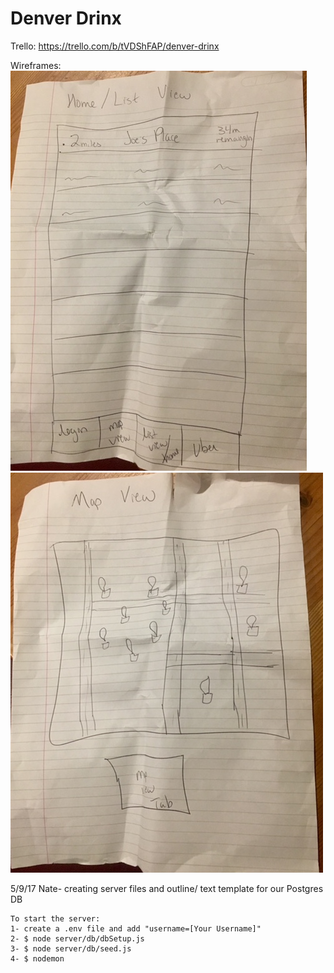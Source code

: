 # Denver Drinx

Trello:  https://trello.com/b/tVDShFAP/denver-drinx

Wireframes: 
![wireframe1](wireframe/image2.JPG)
![wireframe2](wireframe/image1.JPG)



5/9/17
	Nate- creating server files and outline/ text template for our Postgres DB

	To start the server:
	1- create a .env file and add "username=[Your Username]"
	2- $ node server/db/dbSetup.js
	3- $ node server/db/seed.js
	4- $ nodemon
